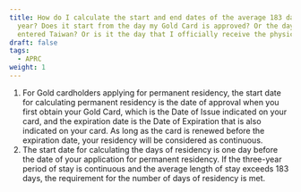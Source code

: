 ```yaml
---
title: How do I calculate the start and end dates of the average 183 days per
  year? Does it start from the day my Gold Card is approved? Or the day I
  entered Taiwan? Or is it the day that I officially receive the physical card?
draft: false
tags:
  - APRC
weight: 1
---
```

1. For Gold cardholders applying for permanent residency, the start date for calculating permanent residency is the date of approval when you first obtain your Gold Card, which is the Date of Issue indicated on your card, and the expiration date is the Date of Expiration that is also indicated on your card. As long as the card is renewed before the expiration date, your residency will be considered as continuous.
2. The start date for calculating the days of residency is one day before the date of your application for permanent residency. If the three-year period of stay is continuous and the average length of stay exceeds 183 days, the requirement for the number of days of residency is met.